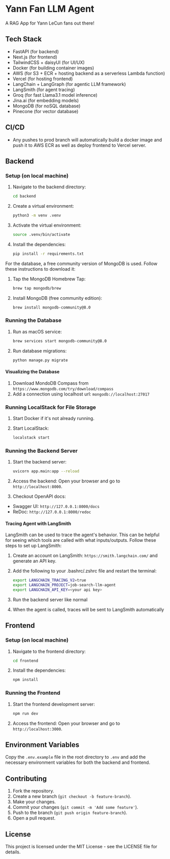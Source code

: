 # Yann Fan LLM Agent

A RAG App for Yann LeCun fans out there! 

## Tech Stack

* FastAPI (for backend)
* Next.js (for frontend)
* TailwindCSS + daisyUI (for UI/UX)
* Docker (for building container images)
* AWS (for S3 + ECR + hosting backend as a serverless Lambda function)
* Vercel (for hosting frontend)
* LangChain + LangGraph (for agentic LLM framework)
* LangSmith (for agent tracing)
* Groq (for fast Llama3.1 model inference)
* Jina.ai (for embedding models)
* MongoDB (for noSQL database)
* Pinecone (for vector database)

## CI/CD
* Any pushes to prod branch will automatically build a docker image and push it to AWS ECR as well as deploy frontend to Vercel server.

## Backend

### Setup (on local machine)

1. Navigate to the backend directory:
    ```sh
    cd backend
    ```

2. Create a virtual environment:
    ```sh
    python3 -m venv .venv
    ```

3. Activate the virtual environment:
    ```sh
    source .venv/bin/activate
    ```

4. Install the dependencies:
    ```sh
    pip install -r requirements.txt
    ```

For the database, a free community version of MongoDB is used. Follow these instructions to download it:

1. Tap the MongoDB Homebrew Tap:
    ```sh
    brew tap mongodb/brew
    ```

2. Install MongoDB (free community edition):
    ```sh
    brew install mongodb-community@8.0
    ```

### Running the Database

1. Run as macOS service:
    ```sh
    brew services start mongodb-community@8.0
    ```

2. Run database migrations:
    ```sh
    python manage.py migrate
    ```

#### Visualizing the Database

1. Download MondoDB Compass from `https://www.mongodb.com/try/download/compass`
2. Add a connection using localhost url: `mongodb://localhost:27017`

### Running LocalStack for File Storage

1. Start Docker if it's not already running.
2. Start LocalStack:

   ```sh
   localstack start
   ```

### Running the Backend Server

1. Start the backend server:
    ```sh
    uvicorn app.main:app --reload
    ```

2. Access the backend: Open your browser and go to `http://localhost:8000`.

3. Checkout OpenAPI docs:
* Swagger UI: `http://127.0.0.1:8000/docs`
* ReDoc: `http://127.0.0.1:8000/redoc`


#### Tracing Agent with LangSmith

LangSmith can be used to trace the agent's behavior. This can be helpful for seeing which tools are called with what inputs/outputs.
Follow these steps to set up LangSmith:

1. Create an account on LangSmith: `https://smith.langchain.com/` and generate an API key.
2. Add the following to your .bashrc/.zshrc file and restart the terminal:

    ```sh
    export LANGCHAIN_TRACING_V2=true
    export LANGCHAIN_PROJECT=job-search-llm-agent
    export LANGCHAIN_API_KEY=<your api key>
    ```

3. Run the backend server like normal
4. When the agent is called, traces will be sent to LangSmith automatically

## Frontend

### Setup (on local machine)

1. Navigate to the frontend directory:
    ```sh
    cd frontend
    ```

2. Install the dependencies:
    ```sh
    npm install
    ```

### Running the Frontend

1. Start the frontend development server:
    ```sh
    npm run dev
    ```

2. Access the frontend: Open your browser and go to `http://localhost:3000`.


## Environment Variables

Copy the `.env.example` file in the root directory to `.env` and add the necessary environment variables for both the backend and frontend.

## Contributing

1. Fork the repository.
2. Create a new branch (`git checkout -b feature-branch`).
3. Make your changes.
4. Commit your changes (`git commit -m 'Add some feature'`).
5. Push to the branch (`git push origin feature-branch`).
6. Open a pull request.

## License

This project is licensed under the MIT License - see the LICENSE file for details.